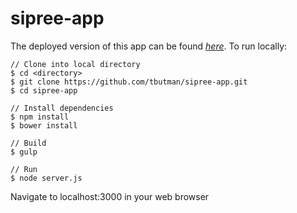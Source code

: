 # sipree-app

The deployed version of this app can be found 
[*here*](https://lit-wildwood-8686.herokuapp.com/).
To run locally:
```
// Clone into local directory
$ cd <directory>
$ git clone https://github.com/tbutman/sipree-app.git
$ cd sipree-app

// Install dependencies
$ npm install
$ bower install

// Build
$ gulp

// Run
$ node server.js
```

Navigate to localhost:3000 in your web browser


